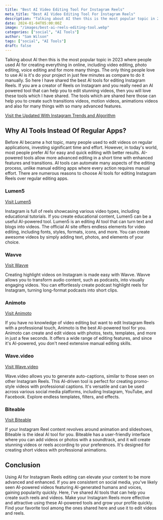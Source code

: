 ```yaml
---
title: "Best AI Video Editing Tool For Instagram Reels"
meta_title: "Best AI Video Editing Tool For Instagram Reels"
description: "Talking about AI then this is the most popular topic in 2023 where people used AI for creating everything in online, including video editing, photo editing, voice editing and for more many things."
date: 2024-01-04T05:00:00Z
image: "/images/best-ai-reels-editing-tool.webp"
categories: ["social", "AI Tools"]
author: "Sam Wilson"
tags: ["social", "AI Tools"]
draft: false
---
```


Talking about AI then this is the most popular topic in 2023 where people used AI for creating everything in online, including video editing, photo editing, voice editing and for more many things. The only thing people love to use AI is it's do your project in just few minutes as compare to do it manually. So here I have shared the best AI tools for editing Instagram Reels. If you are a creator of Reels on Instagram and you really need an AI powered tool that can help you to edit stunning videos, then you will love these tools which I have shared. The tools which are shared here those can help you to create such transitions videos, motion videos, animations videos and also for many things with so many advanced features.



[Visit the Updated With Instagram Trends and Algorithm](https://saveinsta.li/blog/updated-with-instagram-trends-and-algorithm/)

## Why AI Tools Instead Of Regular Apps?

Before AI became a hot topic, many people used to edit videos on regular applications, investing significant time and effort. However, in today's world, most people prefer AI for easy and quick editing with better results. AI-powered tools allow more advanced editing in a short time with enhanced features and transitions. AI tools can automate many aspects of the editing process, unlike manual editing apps where every action requires manual effort. There are numerous reasons to choose AI tools for editing Instagram Reels over regular editing apps.

### Lumen5

[Visit Lumen5](https://lumen5.com/)

Instagram is full of reels showcasing various video types, including educational tutorials. If you create educational content, Lumen5 can be a useful AI-powered tool. Lumen5 is an editing AI tool that can turn text and blogs into videos. The official AI site offers endless elements for video editing, including fonts, styles, formats, icons, and more. You can create awesome videos by simply adding text, photos, and elements of your choice.

### Wavve

[Visit Wavve](https://wavve.co/)

Creating highlight videos on Instagram is made easy with Wavve. Wavve allows you to transform audio content, such as podcasts, into visually engaging videos. You can effortlessly create podcast highlight reels for Instagram, turning long-format podcasts into short clips.

### Animoto

[Visit Animoto](https://animoto.com/)

If you have no knowledge of video editing but want to edit Instagram Reels with a professional touch, Animoto is the best AI-powered tool for you. Animoto can create and edit videos with photos, texts, templates, and more in just a few seconds. It offers a wide range of editing features, and since it's AI-powered, you don't need extensive manual editing skills.

### Wave.video

[Visit Wave.video](https://wave.video/)

Wave.video allows you to generate auto-captions, similar to those seen on other Instagram Reels. This AI-driven tool is perfect for creating promo-style videos with professional captions. It's versatile and can be used across various social media platforms, including Instagram, YouTube, and Facebook. Explore endless templates, filters, and effects.

### Biteable

[Visit Biteable](https://biteable.com/)

If your Instagram Reel content revolves around animation and slideshows, Biteable is the ideal AI tool for you. Biteable has a user-friendly interface where you can add videos or photos with a soundtrack, and it will create stunning videos or reels according to your preferences. It's designed for creating short videos with professional animations.

## Conclusion

Using AI for Instagram Reels editing can elevate your content to be more advanced and enhanced. If you are consistent on social media, you've likely seen AI-powered videos featuring AI-generated humans and voices, gaining popularity quickly. Here, I've shared AI tools that can help you create such reels and videos. Make your Instagram Reels more effective and attractive using these AI-powered tools and grow your profile quickly. Find your favorite tool among the ones shared here and use it to edit videos and reels.
